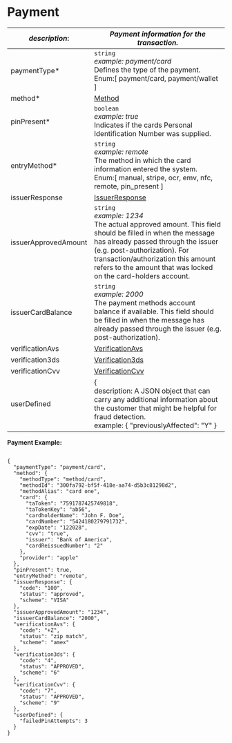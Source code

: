 
# Payment

| *description*: | *Payment information for the transaction.*|
|----|----|
| paymentType* |    ``` string ```  <br/> *example: payment/card* <br/> Defines the type of the payment. <br/>Enum:[ payment/card, payment/wallet ]|
| method* | [Method](?path=docs/schemas-md/Method.md)| 
| pinPresent* |    ``` boolean ```   <br/> *example: true* <br/> Indicates if the cards Personal Identification Number was supplied.|
| entryMethod* |  ``` string ```  <br/> *example: remote* <br/> The method in which the card information entered the system. <br/> Enum:[ manual, stripe, ocr, emv, nfc, remote, pin_present ]|
| issuerResponse | [IssuerResponse](?path=docs/schemas-md/IssuerResponse.md)| 
| issuerApprovedAmount |  ``` string ```  <br/> *example: 1234* <br/> The actual approved amount. This field should be filled in when the message has already passed through the issuer (e.g. post-authorization). For transaction/authorization this amount refers to the amount that was locked on the card-holders account.|
| issuerCardBalance |  ``` string ```  <br/> *example: 2000* <br/>The payment methods account balance if available. This field should be filled in when the message has already passed through the issuer (e.g. post-authorization).|
| verificationAvs | [VerificationAvs](?path=docs/schemas-md/VerificationAvs.md)|
| verification3ds | [Verification3ds](?path=docs/schemas-md/Verification3ds.md)|
| verificationCvv | [VerificationCvv](?path=docs/schemas-md/VerificationCvv.md)|
| userDefined |   {<br/> description: A JSON object that can carry any additional information about the customer that might be helpful for fraud detection. <br/> example:  { "previouslyAffected": "Y" }|

**Payment Example:**

```{r}

{
  "paymentType": "payment/card",
  "method": {
    "methodType": "method/card",
    "methodId": "300fa792-bf5f-418e-aa74-d5b3c81298d2",
    "methodAlias": "card one",
    "card": {
      "taToken": "7591787425749818",
      "taTokenKey": "ab56",
      "cardholderName": "John F. Doe",
      "cardNumber": "5424180279791732",
      "expDate": "122028",
      "cvv": "true",
      "issuer": "Bank of America",
      "cardReissuedNumber": "2"
    },
    "provider": "apple"
  },
  "pinPresent": true,
  "entryMethod": "remote",
  "issuerResponse": {
    "code": "100",
    "status": "approved",
    "scheme": "VISA"
  },
  "issuerApprovedAmount": "1234",
  "issuerCardBalance": "2000",
  "verificationAvs": {
    "code": "+Z",
    "status": "zip match",
    "scheme": "amex"
  },
  "verification3ds": {
    "code": "4",
    "status": "APPROVED",
    "scheme": "6"
  },
  "verificationCvv": {
    "code": "7",
    "status": "APPROVED",
    "scheme": "9"
  },
  "userDefined": {
    "failedPinAttempts": 3
  }
}
```






